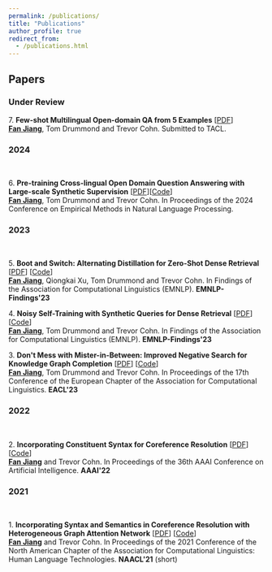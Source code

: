 ```yaml
---
permalink: /publications/
title: "Publications"
author_profile: true
redirect_from: 
  - /publications.html
---
```


## Papers

### Under Review
7\. **Few-shot Multilingual Open-domain QA from 5 Examples** [<a href="../files/TACL__Few_shot_Multilingual_Open_domain_QA_from_5_Examples.pdf">PDF</a>]<br>
<ins>**Fan Jiang**</ins>, Tom Drummond and Trevor Cohn. Submitted to TACL.

### 2024

<br>
  
6\. **Pre-training Cross-lingual Open Domain Question Answering with Large-scale Synthetic Supervision** [<a href="https://arxiv.org/pdf/2402.16508.pdf">PDF</a>][<a href='https://github.com/Fantabulous-J/CLASS'>Code</a>]<br>
<ins>**Fan Jiang**</ins>, Tom Drummond and Trevor Cohn. In Proceedings of the 2024 Conference on Empirical Methods in Natural Language Processing.

### 2023

<br>

5\. **Boot and Switch: Alternating Distillation for Zero-Shot Dense Retrieval** [<a href="https://aclanthology.org/2023.findings-emnlp.65.pdf">PDF</a>] [<a href='https://github.com/Fantabulous-J/BootSwitch'>Code</a>]<br>
<ins>**Fan Jiang**</ins>, Qiongkai Xu, Tom Drummond and Trevor Cohn. In Findings of the Association for Computational Linguistics (EMNLP). **EMNLP-Findings'23**

4\. **Noisy Self-Training with Synthetic Queries for Dense Retrieval** [<a href="https://aclanthology.org/2023.findings-emnlp.803.pdf">PDF</a>] [<a href='https://github.com/Fantabulous-J/Self-Training-DPR'>Code</a>]<br>
<ins>**Fan Jiang**</ins>, Tom Drummond and Trevor Cohn. In Findings of the Association for Computational Linguistics (EMNLP). **EMNLP-Findings'23**

3\. **Don't Mess with Mister-in-Between: Improved Negative Search for Knowledge Graph Completion** [<a href="https://aclanthology.org/2023.eacl-main.133.pdf">PDF</a>] [<a href='https://github.com/Fantabulous-J/Improved-Negative-Search-for-KGC'>Code</a>]<br>
<ins>**Fan Jiang**</ins>, Tom Drummond and Trevor Cohn. In Proceedings of the 17th Conference of the European Chapter of the Association for Computational Linguistics. **EACL'23**

### 2022
<br>

2\. **Incorporating Constituent Syntax for Coreference Resolution** [<a href="https://doi.org/10.1609/aaai.v36i10.21329">PDF</a>] [<a href='https://github.com/Fantabulous-J/Coref-Constituent-Graph'>Code</a>]<br>
<ins>**Fan Jiang**</ins> and Trevor Cohn. In Proceedings of the 36th AAAI Conference on Artificial Intelligence. **AAAI'22**

### 2021
<br>

1\. **Incorporating Syntax and Semantics in Coreference Resolution with Heterogeneous Graph Attention Network** [<a href='https://www.aclweb.org/anthology/2021.naacl-main.125.pdf'>PDF</a>] [<a href='https://github.com/Fantabulous-J/coref-HGAT'>Code</a>]<br>
<ins>**Fan Jiang**</ins> and Trevor Cohn. In Proceedings of the 2021 Conference of the North American Chapter of the Association for Computational Linguistics: Human Language Technologies. **NAACL'21** (short)
<!-- **NAACL'21**: , pages 1584–1591 <br> -->
